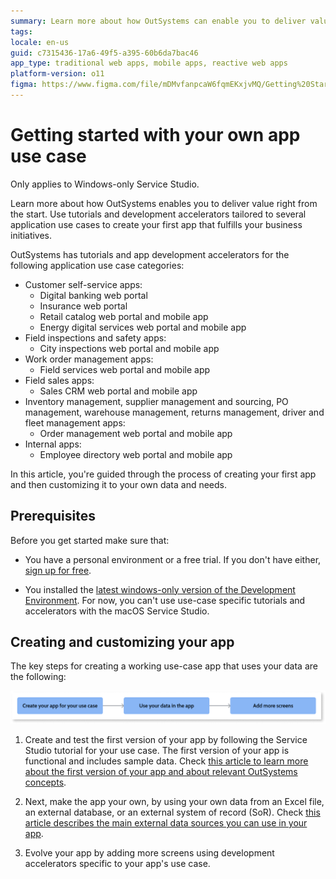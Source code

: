 ```yaml
---
summary: Learn more about how OutSystems can enable you to deliver value. In this article you're guided through the process of creating your first app that fulfills your business initiatives, using your own data.
tags:
locale: en-us
guid: c7315436-17a6-49f5-a395-60b6da7bac46
app_type: traditional web apps, mobile apps, reactive web apps
platform-version: o11
figma: https://www.figma.com/file/mDMvfanpcaW6fqmEKxjvMQ/Getting%20Started?node-id=2318:1865
---
```


# Getting started with your own app use case

<div class="info" markdown="1">

Only applies to Windows-only Service Studio.

</div>

Learn more about how OutSystems enables you to deliver value right from the start.
Use tutorials and development accelerators tailored to several application use cases to create your first app that fulfills your business initiatives.

OutSystems has tutorials and app development accelerators for the following application use case categories:

* Customer self-service apps:
    * Digital banking web portal
    * Insurance web portal
    * Retail catalog web portal and mobile app
    * Energy digital services web portal and mobile app
* Field inspections and safety apps:
    * City inspections web portal and mobile app
* Work order management apps:
    * Field services web portal and mobile app
* Field sales apps:
    * Sales CRM web portal and mobile app
* Inventory management, supplier management and sourcing, PO management, warehouse management, returns management, driver and fleet management apps:
    * Order management web portal and mobile app
* Internal apps:
    * Employee directory web portal and mobile app

In this article, you're guided through the process of creating your first app and then customizing it to your own data and needs.

## Prerequisites

Before you get started make sure that:

* You have a personal environment or a free trial. If you don't have either, [sign up for free](https://www.outsystems.com/home/GetStartedForFree.aspx).

* You installed the [latest windows-only version of the Development Environment](https://www.outsystems.com/downloads/). For now, you can't use use-case specific tutorials and accelerators with the macOS Service Studio.

## Creating and customizing your app

The key steps for creating a working use-case app that uses your data are the following:

![Process overview for creating and customizing your use case app](images/create-your-app-use-case-diag.png)

1. Create and test the first version of your app by following the Service Studio tutorial for your use case. The first version of your app is functional and includes sample data. Check [this article to learn more about the first version of your app and about relevant OutSystems concepts](understand-create-app.md).

1. Next, make the app your own, by using your own data from an Excel file, an external database, or an external system of record (SoR). Check [this article describes the main external data sources you can use in your app](use-own-data.md).

1. Evolve your app by adding more screens using development accelerators specific to your app's use case.

